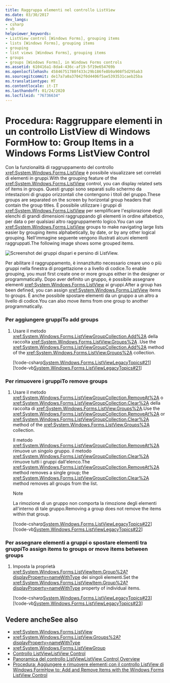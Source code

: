 ```yaml
---
title: Raggruppa elementi nel controllo ListView
ms.date: 03/30/2017
dev_langs:
- csharp
- vb
helpviewer_keywords:
- ListView control [Windows Forms], grouping items
- lists [Windows Forms], grouping items
- grouping
- list views [Windows Forms], grouping items
- groups
- groups [Windows Forms], in Windows Forms controls
ms.assetid: 610416a1-8da4-436c-af19-5f19e654769b
ms.openlocfilehash: 45846751780f433c29b186fe8b9a908f5d295ab3
ms.sourcegitcommit: de17a7a0a37042f0d4406f5ae5393531caeb25ba
ms.translationtype: MT
ms.contentlocale: it-IT
ms.lasthandoff: 01/24/2020
ms.locfileid: "76736634"
---
```

# <a name="how-to-group-items-in-a-windows-forms-listview-control"></a><span data-ttu-id="d3972-102">Procedura: Raggruppare elementi in un controllo ListView di Windows Form</span><span class="sxs-lookup"><span data-stu-id="d3972-102">How to: Group Items in a Windows Forms ListView Control</span></span>
<span data-ttu-id="d3972-103">Con la funzionalità di raggruppamento del controllo <xref:System.Windows.Forms.ListView> è possibile visualizzare set correlati di elementi in gruppi.</span><span class="sxs-lookup"><span data-stu-id="d3972-103">With the grouping feature of the <xref:System.Windows.Forms.ListView> control, you can display related sets of items in groups.</span></span> <span data-ttu-id="d3972-104">Questi gruppi sono separati sullo schermo da intestazioni di gruppo orizzontali che contengono i titoli del gruppo.</span><span class="sxs-lookup"><span data-stu-id="d3972-104">These groups are separated on the screen by horizontal group headers that contain the group titles.</span></span> <span data-ttu-id="d3972-105">È possibile utilizzare i gruppi di <xref:System.Windows.Forms.ListView> per semplificare l'esplorazione degli elenchi di grandi dimensioni raggruppando gli elementi in ordine alfabetico, per data o per qualsiasi altro raggruppamento logico.</span><span class="sxs-lookup"><span data-stu-id="d3972-105">You can use <xref:System.Windows.Forms.ListView> groups to make navigating large lists easier by grouping items alphabetically, by date, or by any other logical grouping.</span></span> <span data-ttu-id="d3972-106">Nell'immagine seguente vengono illustrati alcuni elementi raggruppati.</span><span class="sxs-lookup"><span data-stu-id="d3972-106">The following image shows some grouped items.</span></span>  
  
 ![Screenshot dei gruppi dispari e persino di ListView.](./media/how-to-group-items-in-a-windows-forms-listview-control-using-the-designer/odd-even-list-view-groups.gif)  
   
 <span data-ttu-id="d3972-108">Per abilitare il raggruppamento, è innanzitutto necessario creare uno o più gruppi nella finestra di progettazione o a livello di codice.</span><span class="sxs-lookup"><span data-stu-id="d3972-108">To enable grouping, you must first create one or more groups either in the designer or programmatically.</span></span> <span data-ttu-id="d3972-109">Dopo aver definito un gruppo, è possibile assegnare elementi <xref:System.Windows.Forms.ListView> ai gruppi.</span><span class="sxs-lookup"><span data-stu-id="d3972-109">After a group has been defined, you can assign <xref:System.Windows.Forms.ListView> items to groups.</span></span> <span data-ttu-id="d3972-110">È anche possibile spostare elementi da un gruppo a un altro a livello di codice.</span><span class="sxs-lookup"><span data-stu-id="d3972-110">You can also move items from one group to another programmatically.</span></span>  
  
### <a name="to-add-groups"></a><span data-ttu-id="d3972-111">Per aggiungere gruppi</span><span class="sxs-lookup"><span data-stu-id="d3972-111">To add groups</span></span>  
  
1. <span data-ttu-id="d3972-112">Usare il metodo <xref:System.Windows.Forms.ListViewGroupCollection.Add%2A> della raccolta <xref:System.Windows.Forms.ListView.Groups%2A> .</span><span class="sxs-lookup"><span data-stu-id="d3972-112">Use the <xref:System.Windows.Forms.ListViewGroupCollection.Add%2A> method of the <xref:System.Windows.Forms.ListView.Groups%2A> collection.</span></span>  
  
     [!code-csharp[System.Windows.Forms.ListViewLegacyTopics#21](~/samples/snippets/csharp/VS_Snippets_Winforms/System.Windows.Forms.ListViewLegacyTopics/CS/Class1.cs#21)]
     [!code-vb[System.Windows.Forms.ListViewLegacyTopics#21](~/samples/snippets/visualbasic/VS_Snippets_Winforms/System.Windows.Forms.ListViewLegacyTopics/VB/Class1.vb#21)]  
  
### <a name="to-remove-groups"></a><span data-ttu-id="d3972-113">Per rimuovere i gruppi</span><span class="sxs-lookup"><span data-stu-id="d3972-113">To remove groups</span></span>  
  
1. <span data-ttu-id="d3972-114">Usare il metodo <xref:System.Windows.Forms.ListViewGroupCollection.RemoveAt%2A> o <xref:System.Windows.Forms.ListViewGroupCollection.Clear%2A> della raccolta di <xref:System.Windows.Forms.ListView.Groups%2A>.</span><span class="sxs-lookup"><span data-stu-id="d3972-114">Use the <xref:System.Windows.Forms.ListViewGroupCollection.RemoveAt%2A> or <xref:System.Windows.Forms.ListViewGroupCollection.Clear%2A> method of the <xref:System.Windows.Forms.ListView.Groups%2A> collection.</span></span>  
  
     <span data-ttu-id="d3972-115">Il metodo <xref:System.Windows.Forms.ListViewGroupCollection.RemoveAt%2A> rimuove un singolo gruppo. il metodo <xref:System.Windows.Forms.ListViewGroupCollection.Clear%2A> rimuove tutti i gruppi dall'elenco.</span><span class="sxs-lookup"><span data-stu-id="d3972-115">The <xref:System.Windows.Forms.ListViewGroupCollection.RemoveAt%2A> method removes a single group; the <xref:System.Windows.Forms.ListViewGroupCollection.Clear%2A> method removes all groups from the list.</span></span>  
  
    > [!NOTE]
    > <span data-ttu-id="d3972-116">La rimozione di un gruppo non comporta la rimozione degli elementi all'interno di tale gruppo.</span><span class="sxs-lookup"><span data-stu-id="d3972-116">Removing a group does not remove the items within that group.</span></span>  
  
     [!code-csharp[System.Windows.Forms.ListViewLegacyTopics#22](~/samples/snippets/csharp/VS_Snippets_Winforms/System.Windows.Forms.ListViewLegacyTopics/CS/Class1.cs#22)]
     [!code-vb[System.Windows.Forms.ListViewLegacyTopics#22](~/samples/snippets/visualbasic/VS_Snippets_Winforms/System.Windows.Forms.ListViewLegacyTopics/VB/Class1.vb#22)]  
  
### <a name="to-assign-items-to-groups-or-move-items-between-groups"></a><span data-ttu-id="d3972-117">Per assegnare elementi a gruppi o spostare elementi tra gruppi</span><span class="sxs-lookup"><span data-stu-id="d3972-117">To assign items to groups or move items between groups</span></span>  
  
1. <span data-ttu-id="d3972-118">Imposta la proprietà <xref:System.Windows.Forms.ListViewItem.Group%2A?displayProperty=nameWithType> dei singoli elementi.</span><span class="sxs-lookup"><span data-stu-id="d3972-118">Set the <xref:System.Windows.Forms.ListViewItem.Group%2A?displayProperty=nameWithType> property of individual items.</span></span>  
  
     [!code-csharp[System.Windows.Forms.ListViewLegacyTopics#23](~/samples/snippets/csharp/VS_Snippets_Winforms/System.Windows.Forms.ListViewLegacyTopics/CS/Class1.cs#23)]
     [!code-vb[System.Windows.Forms.ListViewLegacyTopics#23](~/samples/snippets/visualbasic/VS_Snippets_Winforms/System.Windows.Forms.ListViewLegacyTopics/VB/Class1.vb#23)]  
  
## <a name="see-also"></a><span data-ttu-id="d3972-119">Vedere anche</span><span class="sxs-lookup"><span data-stu-id="d3972-119">See also</span></span>

- <xref:System.Windows.Forms.ListView>
- <xref:System.Windows.Forms.ListView.Groups%2A?displayProperty=nameWithType>
- <xref:System.Windows.Forms.ListViewGroup>
- [<span data-ttu-id="d3972-120">Controllo ListView</span><span class="sxs-lookup"><span data-stu-id="d3972-120">ListView Control</span></span>](listview-control-windows-forms.md)
- [<span data-ttu-id="d3972-121">Panoramica del controllo ListView</span><span class="sxs-lookup"><span data-stu-id="d3972-121">ListView Control Overview</span></span>](listview-control-overview-windows-forms.md)
- [<span data-ttu-id="d3972-122">Procedura: Aggiungere e rimuovere elementi con il controllo ListView di Windows Form</span><span class="sxs-lookup"><span data-stu-id="d3972-122">How to: Add and Remove Items with the Windows Forms ListView Control</span></span>](how-to-add-and-remove-items-with-the-windows-forms-listview-control.md)
